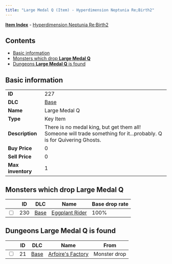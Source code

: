 ```yaml
---
title: "Large Medal Q (Item) - Hyperdimension Neptunia Re;Birth2"
---
```


[**Item Index**](/neptunia/rb2/item/index.html) - [Hyperdimension Neptunia Re;Birth2](/neptunia/rb2)

## Contents

- [Basic information](#basic-information)
- [Monsters which drop **Large Medal Q**](#monsters-which-drop-large-medal-q)
- [Dungeons **Large Medal Q** is found](#dungeons-large-medal-q-is-found)

## Basic information

|   |   |
| -- | -- |
| **ID** | 227 |
| **DLC** | [Base](/neptunia/rb2/dlc/0-base.html) |
| **Name** | Large Medal Q |
| **Type** | Key Item |
| **Description** | There is no medal king, but get them all! Someone will trade something for it...probably. Q is for Quivering Ghosts. |
| **Buy Price** | 0 |
| **Sell Price** | 0 |
| **Max inventory** | 1 |

## Monsters which drop **Large Medal Q**

|    | ID | DLC | Name | Base drop rate |
| -- | -- | --- | ---- | -------------- |
| <input type="checkbox" id="rb2-monster-0-230" class="trackbox" /> | 230 | [Base](/neptunia/rb2/dlc/0-base.html) | [Eggplant Rider](/neptunia/rb2/monster/0-230-eggplant-rider.html) | 100% |

## Dungeons **Large Medal Q** is found

|    | ID | DLC | Name | From |
| -- | -- | --- | ---- | ---- |
| <input type="checkbox" id="rb2-dungeon-0-21" class="trackbox" /> | 21 | [Base](/neptunia/rb2/dlc/0-base.html) | [Arfoire's Factory](/neptunia/rb2/dungeon/0-21-arfoires-factory.html) | Monster drop |